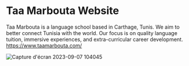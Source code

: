 # Taa Marbouta Website 
Taa Marbouta is a language school based in Carthage, Tunis. We aim to better connect Tunisia with the world. Our focus is on quality language tuition, immersive experiences, and extra-curricular career development.
https://www.taamarbouta.com/


![Capture d'écran 2023-09-07 104045](https://github.com/GhassenBoughzala/TM-Website/assets/49615834/f49fdb32-5c59-4ea2-b722-ef07babfcbbc)
